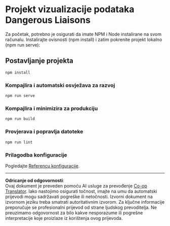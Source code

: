 <!--
CO_OP_TRANSLATOR_METADATA:
{
  "original_hash": "5c51a54dd89075a7a362890117b7ed9e",
  "translation_date": "2025-08-30T19:09:13+00:00",
  "source_file": "3-Data-Visualization/13-meaningful-visualizations/solution/README.md",
  "language_code": "hr"
}
-->
# Projekt vizualizacije podataka Dangerous Liaisons

Za početak, potrebno je osigurati da imate NPM i Node instalirane na svom računalu. Instalirajte ovisnosti (npm install) i zatim pokrenite projekt lokalno (npm run serve):

## Postavljanje projekta
```
npm install
```

### Kompajlira i automatski osvježava za razvoj
```
npm run serve
```

### Kompajlira i minimizira za produkciju
```
npm run build
```

### Provjerava i popravlja datoteke
```
npm run lint
```

### Prilagodba konfiguracije
Pogledajte [Referencu konfiguracije](https://cli.vuejs.org/config/).

---

**Odricanje od odgovornosti**:  
Ovaj dokument je preveden pomoću AI usluge za prevođenje [Co-op Translator](https://github.com/Azure/co-op-translator). Iako nastojimo osigurati točnost, imajte na umu da automatski prijevodi mogu sadržavati pogreške ili netočnosti. Izvorni dokument na izvornom jeziku treba smatrati autoritativnim izvorom. Za ključne informacije preporučuje se profesionalni prijevod od strane ljudskog prevoditelja. Ne preuzimamo odgovornost za bilo kakve nesporazume ili pogrešne interpretacije koje proizlaze iz korištenja ovog prijevoda.